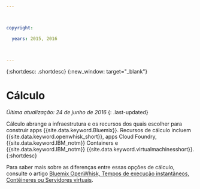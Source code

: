 ```yaml
---

 

copyright:

  years: 2015, 2016

 

---
```


{:shortdesc: .shortdesc} 
{:new_window: target="_blank"}

# Cálculo
*Última atualização: 24 de junho de 2016*
{: .last-updated}

Cálculo abrange a infraestrutura e os recursos dos quais escolher para construir apps {{site.data.keyword.Bluemix}}. Recursos de cálculo incluem {{site.data.keyword.openwhisk_short}}, apps Cloud Foundry, {{site.data.keyword.IBM_notm}} Containers e {{site.data.keyword.IBM_notm}} {{site.data.keyword.virtualmachinesshort}}.
{:shortdesc}

Para saber mais sobre as diferenças entre essas opções de cálculo, consulte o artigo
[Bluemix OpenWhisk, Tempos de execução instantâneos, Contêineres ou Servidores
virtuais](https://developer.ibm.com/bluemix/2015/08/05/bluemix-instant-runtimes-containers-or-virtual-machines/).
